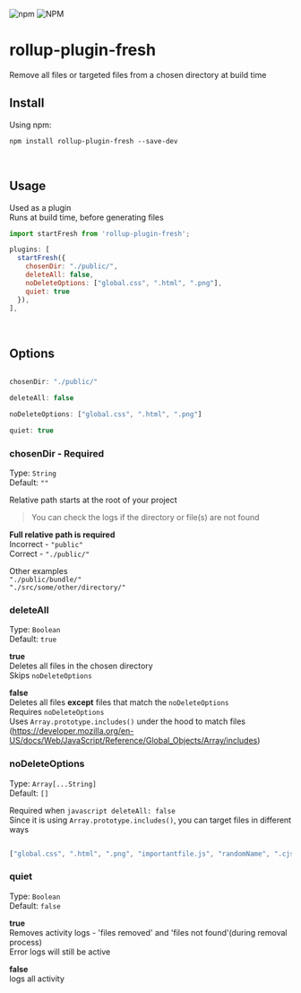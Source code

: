 ![npm](https://img.shields.io/npm/v/rollup-plugin-fresh) 
![NPM](https://img.shields.io/npm/l/rollup-plugin-fresh)

# rollup-plugin-fresh
Remove all files or targeted files from a chosen directory at build time
<br/>


## Install

Using npm:

```console
npm install rollup-plugin-fresh --save-dev
```
<br/>


## Usage

Used as a plugin<br/>
Runs at build time, before generating files

```JavaScript
import startFresh from 'rollup-plugin-fresh';

plugins: [
  startFresh({
    chosenDir: "./public/",
    deleteAll: false,
    noDeleteOptions: ["global.css", ".html", ".png"],
    quiet: true
  }),
],
```
<br/>


## Options

```javascript

chosenDir: "./public/"

deleteAll: false

noDeleteOptions: ["global.css", ".html", ".png"]

quiet: true

```


### chosenDir - **Required**

Type: `String`<br/>
Default: `""`

Relative path starts at the root of your project<br/>
>You can check the logs if the directory or file(s) are not found<br/>

**Full relative path is required**<br/>
Incorrect - `"public"`<br/>
Correct - `"./public/"`

Other examples<br/>
`"./public/bundle/"`<br/>
`"./src/some/other/directory/"`



### deleteAll

Type: `Boolean`<br/>
Default: `true`

**true**<br/>
Deletes all files in the chosen directory<br/>
Skips `noDeleteOptions`<br/>

**false**<br/>
Deletes all files **except** files that match the `noDeleteOptions`<br/>
Requires `noDeleteOptions`<br/>
Uses `Array.prototype.includes()` under the hood to match files<br/>
(https://developer.mozilla.org/en-US/docs/Web/JavaScript/Reference/Global_Objects/Array/includes)



### noDeleteOptions

Type: `Array[...String]`<br/>
Default: `[]`

Required when ```javascript deleteAll: false```<br/>
Since it is using `Array.prototype.includes()`, you can target files in different ways<br/>

```javascript

["global.css", ".html", ".png", "importantfile.js", "randomName", ".cjs.js"]

```



### quiet

Type: `Boolean`<br/>
Default: `false`

**true**<br/>
Removes activity logs - 'files removed' and 'files not found'(during removal process)<br/>
Error logs will still be active

**false**<br/>
logs all activity
